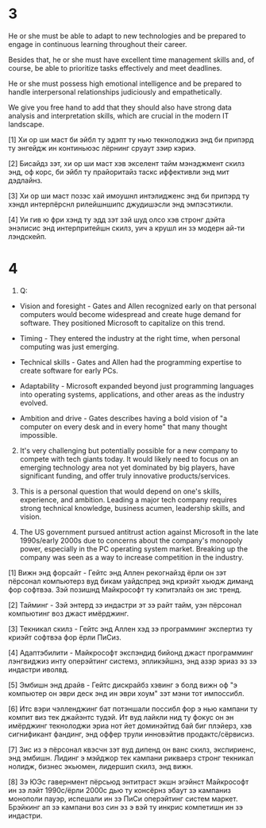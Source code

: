 # 3 

He or she must be able to adapt to new technologies and be prepared to engage in continuous learning throughout their career.

Besides that, he or she must have excellent time management skills and, of course, be able to prioritize tasks effectively and meet deadlines.

He or she must possess high emotional intelligence and be prepared to handle interpersonal relationships judiciously and empathetically.

We give you free hand to add that they should also have strong data analysis and interpretation skills, which are crucial in the modern IT landscape.



[1] Хи ор ши маст би эйбл ту эдэпт ту нью текнолоджиз энд би припэрд ту энгейдж ин континьюэс лёрнинг сруаут зэир кэриэ.

[2] Бисайдз зэт, хи ор ши маст хэв экселент тайм мэнэджмент скилз энд, оф корс, би эйбл ту прайоритайз таскс иффективли энд мит дэдлайнз.

[3] Хи ор ши маст позэс хай имоушнл интэлидженс энд би припэрд ту хэндл интерпёрснл рилейшншипс джудишэсли энд эмпэсэтикли.

[4] Уи гив ю фри хэнд ту эдд зэт зэй шуд олсо хэв стронг дэйта энэлисис энд интерпритейшн скилз, уич а крушл ин зэ модерн ай-ти лэндскейп.

# 4

1. Q:

- Vision and foresight - Gates and Allen recognized early on that personal computers would become widespread and create huge demand for software. They positioned Microsoft to capitalize on this trend.

- Timing - They entered the industry at the right time, when personal computing was just emerging.

- Technical skills - Gates and Allen had the programming expertise to create software for early PCs.

- Adaptability - Microsoft expanded beyond just programming languages into operating systems, applications, and other areas as the industry evolved.

- Ambition and drive - Gates describes having a bold vision of "a computer on every desk and in every home" that many thought impossible.

2. It's very challenging but potentially possible for a new company to compete with tech giants today. It would likely need to focus on an emerging technology area not yet dominated by big players, have significant funding, and offer truly innovative products/services.

3. This is a personal question that would depend on one's skills, experience, and ambition. Leading a major tech company requires strong technical knowledge, business acumen, leadership skills, and vision.

4. The US government pursued antitrust action against Microsoft in the late 1990s/early 2000s due to concerns about the company's monopoly power, especially in the PC operating system market. Breaking up the company was seen as a way to increase competition in the industry.



[1] Вижн энд форсайт - Гейтс энд Аллен рекогнайзд ёрли он зэт пёрсонал компьютерз вуд бикам уайдспред энд криэйт хьюдж диманд фор софтвэа. Зэй позишнд Майкрософт ту кэпитэлайз он зис тренд.

[2] Тайминг - Зэй энтерд зэ индастри эт зэ райт тайм, уэн пёрсонал компьютинг воз джаст имёрджинг.

[3] Текникал скилз - Гейтс энд Аллен хэд зэ программинг экспертиз ту криэйт софтвэа фор ёрли ПиСиз.

[4] Адаптэбилити - Майкрософт экспэндид бийонд джаст программинг лэнгвиджиз инту оперэйтинг системз, эпликэйшнз, энд азэр эриаз эз зэ индастри иволвд.

[5] Эмбишн энд драйв - Гейтс дискрайбз хэвинг э болд вижн оф "э компьютер он эври деск энд ин эври хоум" зэт мэни тот импоссибл.

[6] Итс вэри чэлленджинг бат потэншали поссибл фор э нью кампани ту компит виз тек джайэнтс тудэй. Ит вуд лайкли нид ту фокус он эн имёрджинг текнолоджи эриа нот йет доминэйтид бай биг плэйерз, хэв сигнификант фандинг, энд оффер трули инновэйтив продактс/сёрвисиз.

[7] Зис из э пёрсонал квэсчн зэт вуд дипенд он ванс скилз, экспириенс, энд эмбишн. Лидинг э мэйджор тек кампани рикваерз стронг текникал нолидж, бизнес экьюмен, лидершип скилз, энд вижн.

[8] Зэ ЮЭс гавернмент пёрсьюд энтитраст экшн эгэйнст Майкрософт ин зэ лэйт 1990с/ёрли 2000с дью ту консёрнз эбаут зэ кампаниз монополи пауэр, испешали ин зэ ПиСи оперэйтинг систем маркет. Брэйкинг ап зэ кампани воз син эз э вэй ту инкрис компетишн ин зэ индастри.
